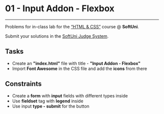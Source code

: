 # 01 - Input Addon - Flexbox
------
Problems for in-class lab for the [“HTML & CSS”](https://softuni.bg/trainings/2375/html-and-css-may-2019) course @ **SoftUni**.

Submit your solutions in the [SoftUni Judge System](https://judge.softuni.bg/Contests/1238/Working-with-Forms).

## Tasks
* Create an **"index.html"** file with title - **"Input Addon - Flexbox"**
* Import **Font Awesome** in the CSS file and add the **icons** from there

## Constraints
* Create a **form** with **input** fields with different types inside
* Use **fieldset** tag with **legend** inside
* Use input **type - submit** for the button
